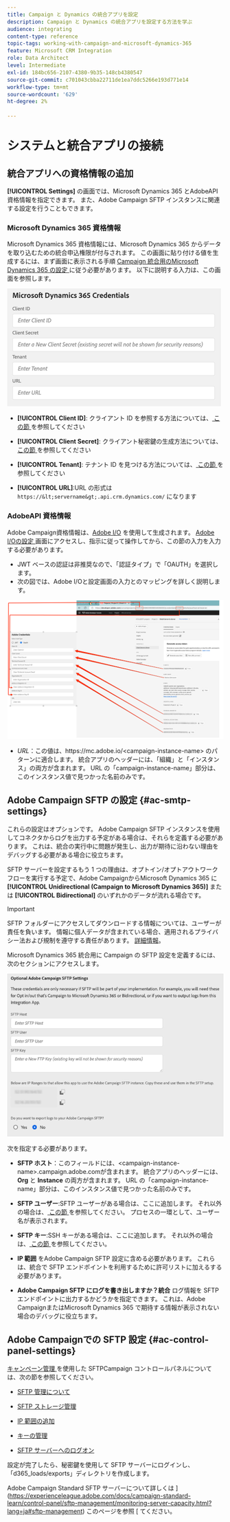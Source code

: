```yaml
---
title: Campaign と Dynamics の統合アプリを設定
description: Campaign と Dynamics の統合アプリを設定する方法を学ぶ
audience: integrating
content-type: reference
topic-tags: working-with-campaign-and-microsoft-dynamics-365
feature: Microsoft CRM Integration
role: Data Architect
level: Intermediate
exl-id: 184bc656-2107-4380-9b35-148cb4380547
source-git-commit: c701043cbba22711de1ea7ddc5266e193d771e14
workflow-type: tm+mt
source-wordcount: '629'
ht-degree: 2%

---
```


# システムと統合アプリの接続

## 統合アプリへの資格情報の追加

**[!UICONTROL Settings]** の画面では、Microsoft Dynamics 365 とAdobeAPI 資格情報を指定できます。 また、Adobe Campaign SFTP インスタンスに関連する設定を行うこともできます。

### Microsoft Dynamics 365 資格情報

Microsoft Dynamics 365 資格情報には、Microsoft Dynamics 365 からデータを取り込むための統合申込権限が付与されます。  この画面に貼り付ける値を生成するには、まず画面に表示される手順 [Campaign 統合用のMicrosoft Dynamics 365 の設定 ](../../integrating/using/d365-acs-configure-d365.md) に従う必要があります。 以下に説明する入力は、この画面を参照します。

![](assets/do-not-localize/d365-to-acs-ui-page-workflows-settings-d365.png)

* **[!UICONTROL Client ID]**: クライアント ID を参照する方法については、[ この節 ](../../integrating/using/d365-acs-configure-d365.md#register-a-new-app) を参照してください

* **[!UICONTROL Client Secret]**: クライアント秘密鍵の生成方法については、[ この節 ](../../integrating/using/d365-acs-configure-d365.md#generate-a-client-secret) を参照してください

* **[!UICONTROL Tenant]**: テナント ID を見つける方法については、[ この節 ](../../integrating/using/d365-acs-configure-d365.md#get-the-tenant-id) を参照してください

* **[!UICONTROL URL]**:URL の形式は `https://&lt;servername&gt;.api.crm.dynamics.com/` になります

### AdobeAPI 資格情報

Adobe Campaign資格情報は、[Adobe I/O](https://www.adobe.io/) を使用して生成されます。 [Adobe I/Oの設定 ](../../integrating/using/d365-acs-configure-adobe-io.md) 画面にアクセスし、指示に従って操作してから、この節の入力を入力する必要があります。

* JWT ベースの認証は非推奨なので、「認証タイプ」で「OAUTH」を選択します。
* 次の図では、Adobe I/Oと設定画面の入力とのマッピングを詳しく説明します。

![](assets/do-not-localize/d365-to-acs-ui-page-workflows-settings-adobeio.png)

* *URL*：この値は、https\://mc.adobe.io/&lt;campaign-instance-name> のパターンに適合します。 統合アプリのヘッダーには、「組織」と「インスタンス」の両方が含まれます。 URL の「campaign-instance-name」部分は、このインスタンス値で見つかった名前のみです。

## Adobe Campaign SFTP の設定 {#ac-smtp-settings}

これらの設定はオプションです。 Adobe Campaign SFTP インスタンスを使用してコネクタからログを出力する予定がある場合は、それらを定義する必要があります。 これは、統合の実行中に問題が発生し、出力が期待に沿わない理由をデバッグする必要がある場合に役立ちます。

SFTP サーバーを設定するもう 1 つの理由は、オプトイン/オプトアウトワークフローを実行する予定で、Adobe CampaignからMicrosoft Dynamics 365 に **[!UICONTROL Unidirectional (Campaign to Microsoft Dynamics 365)]** または **[!UICONTROL Bidirectional]** のいずれかのデータが流れる場合です。

>[!IMPORTANT]
>
>SFTP フォルダーにアクセスしてダウンロードする情報については、ユーザーが責任を負います。 情報に個人データが含まれている場合、適用されるプライバシー法および規制を遵守する責任があります。 [詳細情報](../../integrating/using/d365-acs-notices-and-recommendations.md#acs-msdyn-manage-privacy)。
>

Microsoft Dynamics 365 統合用に Campaign の SFTP 設定を定義するには、次のセクションにアクセスします。

![](assets/do-not-localize/d365-to-acs-ui-page-workflows-settings-sftp.png)

次を指定する必要があります。

* **SFTP ホスト**：このフィールドには、&lt;campaign-instance-name>.campaign.adobe.comが含まれます。 統合アプリのヘッダーには、**Org** と **Instance** の両方が含まれます。 URL の「campaign-instance-name」部分は、このインスタンス値で見つかった名前のみです。

* **SFTP ユーザー**:SFTP ユーザーがある場合は、ここに追加します。 それ以外の場合は、[ この節 ](#ac-control-panel-settings) を参照してください。 プロセスの一環として、ユーザー名が表示されます。

* **SFTP キー**:SSH キーがある場合は、ここに追加します。 それ以外の場合は、[ この節 ](#ac-control-panel-settings) を参照してください。

* **IP 範囲** をAdobe Campaign SFTP 設定に含める必要があります。 これらは、統合で SFTP エンドポイントを利用するために許可リストに加えるする必要があります。

* **Adobe Campaign SFTP にログを書き出しますか？統合** ログ情報を SFTP エンドポイントに出力するかどうかを指定できます。 これは、Adobe CampaignまたはMicrosoft Dynamics 365 で期待する情報が表示されない場合のデバッグに役立ちます。

## Adobe Campaignでの SFTP 設定 {#ac-control-panel-settings}

[ キャンペーン管理 ](https://experienceleague.adobe.com/docs/control-panel/using/control-panel-home.html?lang=ja) を使用した SFTPCampaign コントロールパネルについては、次の節を参照してください。

* [SFTP 管理について](https://experienceleague.adobe.com/docs/control-panel/using/sftp-management/about-sftp-management.html?lang=ja#sftp-management)

* [SFTP ストレージ管理](https://experienceleague.adobe.com/docs/control-panel/using/sftp-management/key-management.html#installing-ssh-key)

* [IP 範囲の追加 ](https://experienceleague.adobe.com/docs/control-panel/using/sftp-management/ip-range-allow-listing.html#sftp-management)

* [ キーの管理 ](https://experienceleague.adobe.com/docs/control-panel/using/sftp-management/key-management.html#sftp-management)

* [SFTP サーバーへのログオン ](https://experienceleague.adobe.com/docs/control-panel/using/sftp-management/logging-into-sftp-server.html#sftp-management)

設定が完了したら、秘密鍵を使用して SFTP サーバーにログインし、「d365_loads/exports」ディレクトリを作成します。

Adobe Campaign Standard SFTP サーバーについて詳しくは ](https://experienceleague.adobe.com/docs/campaign-standard-learn/control-panel/sftp-management/monitoring-server-capacity.html?lang=ja#sftp-management) このページを参照 [ てください。
